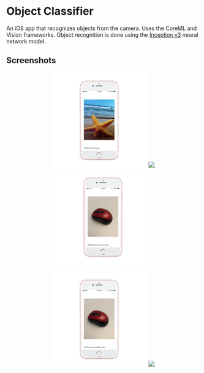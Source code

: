 # Object Classifier

An iOS app that recognizes objects from the camera. Uses the CoreML and Vision frameworks. Object recognition is done using the [Inception v3](https://github.com/tensorflow/models/tree/master/inception) neural network model. 

## Screenshots

<p align="center">
<img src="https://raw.githubusercontent.com/G2Jose/ObjectClassifier/master/screenshots/starfish_iphone7plusrosegold_portrait.png" width="250" />
<img src="https://raw.githubusercontent.com/G2Jose/ObjectClassifier/ObjectClassifier/master/screenshots/pen_iphone7plusrosegold_portrait.png" width="250" />
<img src="https://raw.githubusercontent.com/G2Jose/ObjectClassifier/master/screenshots/mouse_iphone7plusrosegold_portrait.png" width="250" />
</p>

<p align="center">
<img src="https://raw.githubusercontent.com/G2Jose/ObjectClassifier/master/screenshots/mouse_iphone7plusrosegold_portrait.png" width="250" />  <img src="https://raw.githubusercontent.com/G2Jose/ObjectClassifier/ObjectClassifier/master/screenshots/macbook_iphone7plusrosegold_portrait.png" width="250" />
</p>